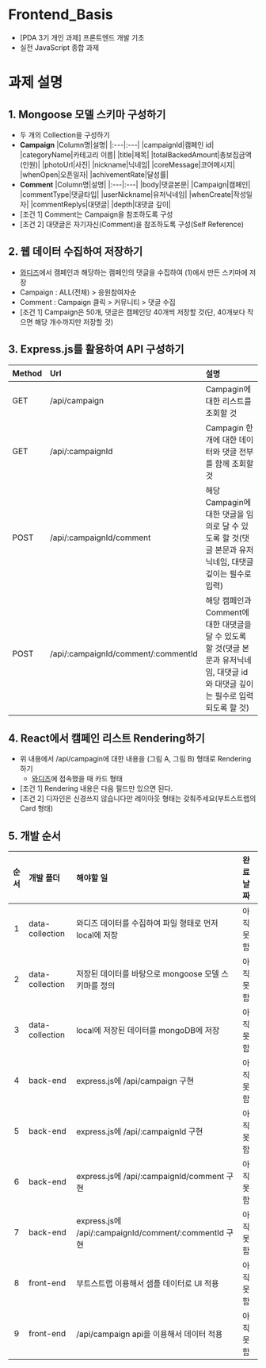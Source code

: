# Frontend_Basis
- [PDA 3기 개인 과제] 프론트엔드 개발 기초
- 실전 JavaScript 종합 과제

# 과제 설명
## 1. Mongoose 모델 스키마 구성하기
- 두 개의 Collection을 구성하기
- <b>Campaign</b>
  |Column명|설명|
  |:---|:---|
  |campaignId|캠페인 id|
  |categoryName|카테고리 이름|
  |title|제목|
  |totalBackedAmount|총보집금액(인원)|
  |photoUrl|사진|
  |nickname|닉네임|
  |coreMessage|코어메시지|
  |whenOpen|오픈일자|
  |achivementRate|달성률|
- <b>Comment</b>
  |Column명|설명|
  |:---|:---|
  |body|댓글본문|
  |Campaign|캠페인|
  |commentType|댓글타입|
  |userNickname|유저닉네임|
  |whenCreate|작성일자|
  |commentReplys|대댓글|
  |depth|대댓글 깊이|
- [조건 1] Comment는 Campaign을 참조하도록 구성
- [조건 2] 대댓글은 자기자신(Comment)을 참조하도록 구성(Self Reference)

## 2. 웹 데이터 수집하여 저장하기
- [와디즈](https://www.wadiz.kr/web/wreward/main?order=support)에서 캠페인과 해당하는 캠페인의 댓글을 수집하여 (1)에서 만든 스키마에 저장
- Campaign : ALL(전체) > 응원참여자순
- Comment : Campaign 클릭 > 커뮤니티 > 댓글 수집
- [조건 1] Campaign은 50개, 댓글은 캠페인당 40개씩 저장할 것(단, 40개보다 작으면 해당 개수까지만 저장할 것)

## 3. Express.js를 활용하여 API 구성하기
|Method|Url|설명|
|:---|:---|:---|
|GET|/api/campaign|Campagin에 대한 리스트를 조회할 것|
|GET|/api/:campaignId|Campagin 한 개에 대한 데이터와 댓글 전부를 함께 조회할 것|
|POST|/api/:campaignId/comment|해당 Campagin에 대한 댓글을 임의로 달 수 있도록 할 것(댓글 본문과 유저닉네임, 대댓글 깊이는 필수로 입력)
|POST|/api/:campaignId/comment/:commentId|해당 캠페인과 Comment에 대한 대댓글을 달 수 있도록 할 것(댓글 본문과 유저닉네임, 대댓글 id와 대댓글 깊이는 필수로 입력되도록 할 것)

## 4. React에서 캠페인 리스트 Rendering하기
- 위 내용에서 /api/campagin에 대한 내용을 (그림 A, 그림 B) 형태로 Rendering 하기
  - [와디즈](https://www.wadiz.kr/web/wreward/main?order=support)에 접속했을 때 카드 형태
- [조건 1] Rendering 내용은 다음 필드만 있으면 된다.
- [조건 2] 디자인은 신경쓰지 않습니다만 레이아웃 형태는 갖춰주세요(부트스트랩의 Card 형태)

## 5. 개발 순서
|순서|개발 폴더|해야할 일|완료 날짜|
|:---:|:---|:---|:---|
|1|data-collection|와디즈 데이터를 수집하여 파일 형태로 먼저 local에 저장|아직 못함|
|2|data-collection|저장된 데이터를 바탕으로 mongoose 모델 스키마를 정의|아직 못함|
|3|data-collection|local에 저장된 데이터를 mongoDB에 저장|아직 못함|
|4|back-end|express.js에 /api/campaign 구현|아직 못함|
|5|back-end|express.js에 /api/:campaignId 구현|아직 못함|
|6|back-end|express.js에 /api/:campaignId/comment 구현|아직 못함|
|7|back-end|express.js에 /api/:campaignId/comment/:commentId 구현|아직 못함|
|8|front-end|부트스트랩 이용해서 샘플 데이터로 UI 적용|아직 못함|
|9|front-end|/api/campaign api을 이용해서 데이터 적용|아직 못함|